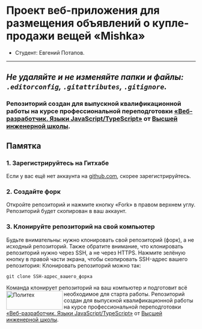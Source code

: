 # Проект веб-приложения для размещения объявлений о купле-продажи вещей «Mishka»

* Студент: Евгений Потапов.

---

_Не удаляйте и не изменяйте папки и файлы:_
_`.editorconfig`, `.gitattributes`, `.gitignore`._
---
### Репозиторий создан для выпускной квалификационной работы на курсе профессиональной переподготовки [«Веб-разработчик. Языки JavaScript/TypeScript»](http://hse.spbstu.ru/Retraining/Programs/Javascript-Developer) от [Высшей инженерной школы](http://hse.spbstu.ru/).
## Памятка
### 1. Зарегистрируйтесь на Гитхабе
Если у вас ещё нет аккаунта на [github.com](https://github.com/join), скорее зарегистрируйтесь.
### 2. Создайте форк
Откройте репозиторий и нажмите кнопку «Fork» в правом верхнем углу. Репозиторий будет скопирован в ваш аккаунт.
### 3. Клонируйте репозиторий на свой компьютер
Будьте внимательны: нужно клонировать свой репозиторий (форк), а не исходный репозиторий. Также обратите внимание, что клонировать репозиторий нужно через SSH, а не через HTTPS. Нажмите зелёную кнопку в правой части экрана, чтобы скопировать SSH-адрес вашего репозитория:
Клонировать репозиторий можно так:
```
git clone SSH-адрес_вашего_форка
```
Команда клонирует репозиторий на ваш компьютер и подготовит всё необходимое для старта работы.
<a href="https://hse.spbstu.ru/"><img align="left" width="150" height="50" title="Политех" src="	https://hse.spbstu.ru/_images/hse.svg"></a>
Репозиторий создан для выпускной квалификационной работы на курсе профессиональной переподготовки [«Веб-разработчик. Языки JavaScript/TypeScript»](http://hse.spbstu.ru/Retraining/Programs/Javascript-Developer) от [Высшей инженерной школы](http://hse.spbstu.ru/).
